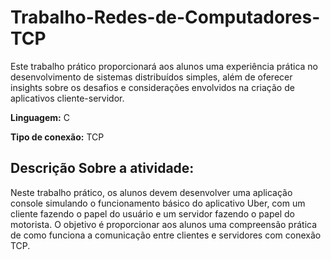 # Trabalho-Redes-de-Computadores-TCP
Este trabalho prático proporcionará aos alunos uma experiência prática no desenvolvimento de sistemas distribuídos simples, além de oferecer insights sobre os desafios e considerações envolvidos na criação de aplicativos cliente-servidor. 

**Linguagem:** C

**Tipo de conexão:** TCP

## Descrição Sobre a atividade:
Neste trabalho prático, os alunos devem desenvolver uma aplicação console
simulando o funcionamento básico do aplicativo Uber, com um cliente fazendo o
papel do usuário e um servidor fazendo o papel do motorista. O objetivo é
proporcionar aos alunos uma compreensão prática de como funciona a
comunicação entre clientes e servidores com conexão TCP.
